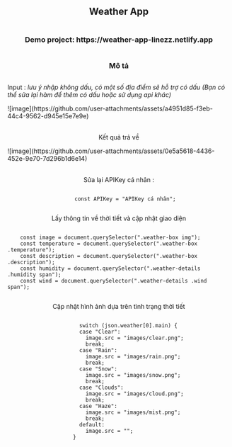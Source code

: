 <div style="display: flex;
flex-direction: column;align-items: center; justify-content: center;">
        <h2>Weather App</h2>
        <h3>Demo project: https://weather-app-linezz.netlify.app</h3>
        <h3>Mô tả</h3>
        <p>Input : <i>lưu ý nhập không dấu, có một số địa điểm sẽ hỗ trợ có dấu (Bạn có thể sửa lại hàm để thêm có dấu hoặc sử dụng api khác)</i></p>
        ![image](https://github.com/user-attachments/assets/a4951d85-f3eb-44c4-9562-d945e15e7e9e)
        <br>
        <br>
        <p>Kết quả trả về</p>
        ![image](https://github.com/user-attachments/assets/0e5a5618-4436-452e-9e70-7d296b1d6e14)
        <br>
        <br>
        <p>Sửa lại APIKey cá nhân :</p>

        const APIKey = "APIKey cá nhân";

 <p>Lấy thông tin về thời tiết và cập nhật giao diện</p>

        const image = document.querySelector(".weather-box img");
        const temperature = document.querySelector(".weather-box .temperature");
        const description = document.querySelector(".weather-box .description");
        const humidity = document.querySelector(".weather-details .humidity span");
        const wind = document.querySelector(".weather-details .wind span");
<p>Cập nhật hình ảnh dựa trên tình trạng thời tiết</p>

            switch (json.weather[0].main) {
            case "Clear":
              image.src = "images/clear.png";
              break;
            case "Rain":
              image.src = "images/rain.png";
              break;
            case "Snow":
              image.src = "images/snow.png";
              break;
            case "Clouds":
              image.src = "images/cloud.png";
              break;
            case "Haze":
              image.src = "images/mist.png";
              break;
            default:
              image.src = "";
          }
</div>
